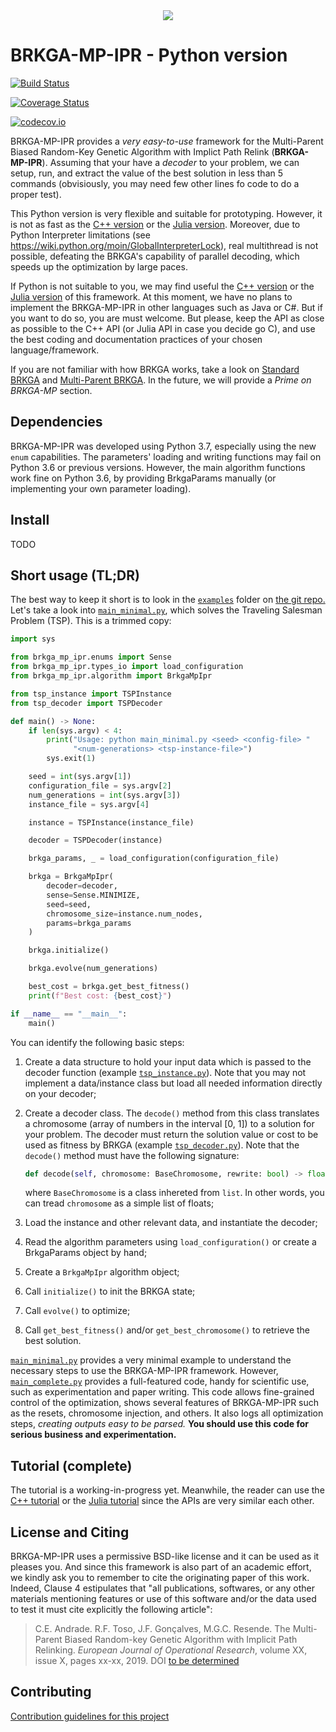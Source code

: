 <div align="center">
  <img src="https://github.com/ceandrade/brkga_mp_ipr_python/blob/master/docs/src/assets/logo_name_300.png">
</div>

BRKGA-MP-IPR - Python version
================================================================================

[![Build Status](https://travis-ci.org/ceandrade/brkga_mp_ipr_python.svg?branch=master)](https://travis-ci.org/ceandrade/brkga_mp_ipr_python)

[![Coverage Status](https://coveralls.io/repos/ceandrade/brkga_mp_ipr_python/badge.svg?branch=master&service=github)](https://coveralls.io/github/ceandrade/brkga_mp_ipr_python?branch=master)

[![codecov.io](http://codecov.io/github/ceandrade/brkga_mp_ipr_python/coverage.svg?branch=master)](http://codecov.io/github/ceandrade/brkga_mp_ipr_python?branch=master)

BRKGA-MP-IPR provides a _very easy-to-use_ framework for the
Multi-Parent Biased Random-Key Genetic Algorithm with Implict Path Relink
(**BRKGA-MP-IPR**). Assuming that your have a _decoder_ to your problem,
we can setup, run, and extract the value of the best solution in less than
5 commands (obvisiously, you may need few other lines fo code to do a proper
test).

This Python version is very flexible and suitable for prototyping. However,
it is not as fast as the
[C++ version](https://github.com/ceandrade/brkga_mp_ipr_cpp) or the
[Julia version](https://github.com/ceandrade/brkga_mp_ipr_julia).
Moreover, due to Python Interpreter limitations (see
https://wiki.python.org/moin/GlobalInterpreterLock), real multithread is
not possible, defeating the BRKGA's capability of parallel decoding, which
speeds up the optimization by large paces.

If Python is not suitable to you, we may find useful the
[C++ version](https://github.com/ceandrade/brkga_mp_ipr_cpp) or the
[Julia version](https://github.com/ceandrade/brkga_mp_ipr_julia) of this
framework. At this moment, we have no plans to implement the BRKGA-MP-IPR in
other languages such as Java or C#. But if you want to do so, you are must
welcome. But please, keep the API as close as possible to the C++ API (or
Julia API in case you decide go C), and use the best coding and documentation
practices of your chosen language/framework.

If you are not familiar with how BRKGA works, take a look on
[Standard BRKGA](http://dx.doi.org/10.1007/s10732-010-9143-1) and
[Multi-Parent BRKGA](http://dx.doi.org/xxx).
In the future, we will provide a _Prime on BRKGA-MP_
section.

Dependencies
--------------------------------------------------------------------------------

BRKGA-MP-IPR was developed using Python 3.7, especially using the new `enum`
capabilities. The parameters' loading and writing functions may fail on
Python 3.6 or previous versions. However, the main algorithm functions work
fine on Python 3.6, by providing BrkgaParams manually (or implementing your
own parameter loading).

Install
--------------------------------------------------------------------------------

TODO

Short usage (TL;DR)
--------------------------------------------------------------------------------

The best way to keep it short is to look in the
[`examples`](https://github.com/ceandrade/brkga_mp_ipr_python/tree/master/examples/tsp) folder
on [the git repo.](https://github.com/ceandrade/brkga_mp_ipr_python)
Let's take a look into
[`main_minimal.py`](https://github.com/ceandrade/brkga_mp_ipr_python/blob/master/examples/tsp/main_minimal.py),
which solves the Traveling Salesman Problem (TSP).
This is a trimmed copy:

```python
import sys

from brkga_mp_ipr.enums import Sense
from brkga_mp_ipr.types_io import load_configuration
from brkga_mp_ipr.algorithm import BrkgaMpIpr

from tsp_instance import TSPInstance
from tsp_decoder import TSPDecoder

def main() -> None:
    if len(sys.argv) < 4:
        print("Usage: python main_minimal.py <seed> <config-file> "
              "<num-generations> <tsp-instance-file>")
        sys.exit(1)

    seed = int(sys.argv[1])
    configuration_file = sys.argv[2]
    num_generations = int(sys.argv[3])
    instance_file = sys.argv[4]

    instance = TSPInstance(instance_file)

    decoder = TSPDecoder(instance)

    brkga_params, _ = load_configuration(configuration_file)

    brkga = BrkgaMpIpr(
        decoder=decoder,
        sense=Sense.MINIMIZE,
        seed=seed,
        chromosome_size=instance.num_nodes,
        params=brkga_params
    )

    brkga.initialize()

    brkga.evolve(num_generations)

    best_cost = brkga.get_best_fitness()
    print(f"Best cost: {best_cost}")

if __name__ == "__main__":
    main()
```

You can identify the following basic steps:

1. Create a data structure to hold your input data which is passed to the
   decoder function (example
   [`tsp_instance.py`](https://github.com/ceandrade/brkga_mp_ipr_python/blob/master/examples/tsp/tsp_instance.py)).
   Note that you may not implement a data/instance class but load all needed
   information directly on your decoder;

2. Create a decoder class. The `decode()` method from this class
   translates a chromosome (array of numbers in the interval [0, 1]) to a
   solution for your problem. The decoder must return the solution value or cost
   to be used as fitness by BRKGA (example
   [`tsp_decoder.py`](https://github.com/ceandrade/brkga_mp_ipr_python/blob/master/examples/tsp/tsp_decoder.py)).
   Note that the `decode()` method must have the following signature:

   ```python
   def decode(self, chromosome: BaseChromosome, rewrite: bool) -> float
   ```

   where `BaseChromosome` is a class inhereted from ``list``. In other words,
   you can tread ``chromosome`` as a simple list of floats;

3. Load the instance and other relevant data, and instantiate the decoder;

4. Read the algorithm parameters using ``load_configuration()`` or create
   a BrkgaParams object by hand;

5. Create a ``BrkgaMpIpr`` algorithm object;

6. Call `initialize()` to init the BRKGA state;

7. Call `evolve()` to optimize;

8. Call `get_best_fitness()` and/or `get_best_chromosome()` to
   retrieve the best solution.

[`main_minimal.py`](https://github.com/ceandrade/brkga_mp_ipr_python/blob/master/examples/tsp/main_minimal.py)
provides a very minimal example to understand the necessary steps to use the
BRKGA-MP-IPR framework. However,
[`main_complete.py`](https://github.com/ceandrade/brkga_mp_ipr_python/blob/master/examples/tsp/main_complete.py)
provides a full-featured code, handy for scientific use, such as
experimentation and paper writing. This code allows fine-grained control of
the optimization, shows several features of BRKGA-MP-IPR such as the resets,
chromosome injection, and others. It also logs
all optimization steps, _creating outputs easy to be parsed._ **You should use
this code for serious business and experimentation.**

Tutorial (complete)
--------------------------------------------------------------------------------

The tutorial is a working-in-progress yet. Meanwhile, the reader can use
the [C++ tutorial](https://ceandrade.github.io/brkga_mp_ipr_cpp) or
the [Julia tutorial](https://ceandrade.github.io/brkga_mp_ipr_julia)
since the APIs are very similar each other.

License and Citing
--------------------------------------------------------------------------------

BRKGA-MP-IPR uses a permissive BSD-like license and it can be used as it
pleases you. And since this framework is also part of an academic effort, we
kindly ask you to remember to cite the originating paper of this work.
Indeed, Clause 4 estipulates that "all publications, softwares, or any other
materials mentioning features or use of this software and/or the data used to
test it must cite explicitly the following article":

> C.E. Andrade. R.F. Toso, J.F. Gonçalves, M.G.C. Resende. The Multi-Parent
> Biased Random-key Genetic Algorithm with Implicit Path Relinking. _European
> Journal of Operational Research_, volume XX, issue X, pages xx-xx, 2019.
> DOI [to be determined](http://dx.doi.org/xxx)

Contributing
--------------------------------------------------------------------------------

[Contribution guidelines for this project](CONTRIBUTING.md)
